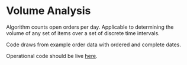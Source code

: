 # Volume Analysis

Algorithm counts open orders per day. Applicable to determining the volume of any set of items over a set of discrete time intervals.

Code draws from example order data with ordered and complete dates.

Operational code should be live [here](https://colab.research.google.com/drive/1sgXlv-CC59RpirS5R63y3dvYYL-Cz4_Y).
